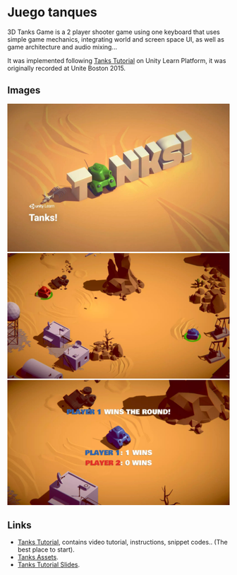# Juego tanques

3D Tanks Game is a 2 player shooter game using one keyboard that uses simple game mechanics, integrating world and screen space UI, as well as game architecture and audio mixing...

It was implemented following [Tanks Tutorial](https://learn.unity.com/project/tanks-tutorial) on Unity Learn Platform, it was originally recorded at Unite Boston 2015.

## Images 


<p align="center">
 <img  src="Images/tanks.jpg" width="600px" >
 </br>
 <img  src="Images/playing.jpg" width="600px" >
 </br>
 <img  src="Images/winner_annoucement.jpg" width="600px" >
 </br>
</p>



## Links

- [Tanks Tutorial](https://learn.unity.com/project/tanks-tutorial), contains video tutorial, instructions, snippet codes.. (The best place to start).
- [Tanks Assets](https://assetstore.unity.com/packages/essentials/tutorial-projects/tanks-tutorial-46209).
- [Tanks Tutorial Slides](https://connect-prd-cdn.unity.com/20190226/8099b21d-6563-424c-9e01-958fe16bdbf7_TanksTutorialSlideDeck_v1.pdf).
